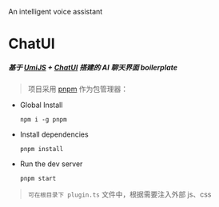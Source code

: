 An intelligent voice assistant

# ChatUI

##### 基于 [UmiJS](https://umijs.org/docs/guides/getting-started) + [ChatUI](https://chatui.io/sdk/getting-started) 搭建的 AI 聊天界面 boilerplate



> 项目采用 [pnpm](https://pnpm.io/installation) 作为包管理器：

- Global Install

  ```shell
  npm i -g pnpm
  ```
- Install dependencies

  ```shell
  pnpm install
  ```
- Run the dev server

  ```shell
  pnpm start
  ```


> `可在根目录下 plugin.ts` 文件中，根据需要注入外部 js、css
